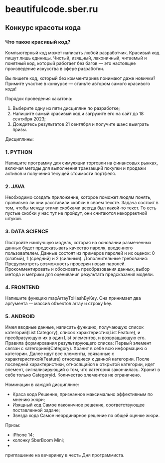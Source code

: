 # beautifulcode.sber.ru

## Конкурс красоты кода

### Что такое красивый код?
Компьютерный код может написать любой разработчик. Красивый код пишут лишь единицы.
Чистый, изящный, лаконичный, читаемый и понятный код, который работает без багов — это настоящее произведение искусства в сфере разработки.

Вы пишете код, который без комментариев понимают даже новички? Примите участие в конкурсе — станьте автором самого красивого кода!

Порядок проведения хакатона:
1. Выберите одну из пяти дисциплин по разработке;
2. Напишите самый красивый код и загрузите его на сайт до 18 сентября 2023;
3. Дождитесь результатов 21 сентября и получите шанс выиграть призы.

Дисциплины:

### 1. PYTHON

Напишите программу для симуляции торговли на финансовых рынках, включая методы для выполнения транзакций покупки и продажи активов и получения текущей стоимости портфеля.
### 2. JAVA

Необходимо создать приложение, которое поможет людям понять, правильно ли они расставили скобки в своем тексте. Задача состоит в том, чтобы между этими скобками всегда был какой-то текст. То есть пустые скобки у нас тут не пройдут, они считаются некорректной штукой.
### 3. DATA SCIENCE

Постройте наилучшую модель, которая на основании размеченных данных будет предсказывать качество пароля, введенного пользователем. Данные состоят из примеров паролей и их оценок: 0 (слабый), 1 (средний) и 2 (сильный).
Дополнительные требования:
Предусмотреть возможность проверки новых паролей. Прокомментировать и обосновать преобразования данных, выбор метода и метрики для оценивания результата предсказания модели.
### 4. FRONTEND

Напишите функцию mapArrayToHashByKey. Она принимает два аргумента -- массив объектов array и строку key.
### 5. ANDROID

Имея вводные данные, написать функцию, получающую список категорий(List Category), список характеристик(List Feature), и преобразующую их в один List элементов, и возвращающую его.
Правила формирования результирующего списка:
Первый элемент связан с категорией(Category). Хранит в себе всю информацию о категории.
Далее идут все элементы, связанные с характеристикой(Feature) относящиеся к данной категории.
После последней характеристики, относящийся к открытой категории, идет элемент, сигнализирующий о том, что категория закончилась. Хранит в себе только Categoryid.
Количество элементов не ограничено.

Номинации в каждой дисциплине:
* Краса кода
Решение, признанное максимально эффективным по мнению жюри;
* Изящный код
Самое лаконичное решение, соответствующее поставленной задаче;
* Звезда кода
Самое неординарное решение по общей оценке жюри.

Призы:
* iPhone 14;
* колонку SberBoom Mini;
*
приглашение на вечеринку в честь Дня программиста.
